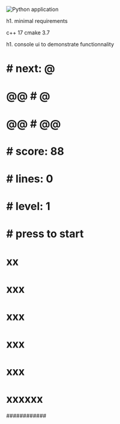 ![Python application](https://github.com/davidtazy/tetris_engine_kata/workflows/Python%20application/badge.svg?branch=master)

h1. minimal requirements

c++ 17
cmake 3.7

h1. console ui to demonstrate functionnality

#          #
#          #
#          #
#          #
#          #
#          #  next:    @
#    @@    #           @
#    @@    #          @@
#          #
#          #
#          #
#          #  score: 88
#          #  lines: 0
#          #  level: 1
#          #
#          #
#          #
#          #  press <Enter> to start
#       xx #
#      xxx #
#      xxx #
#      xxx #
#      xxx #
#   xxxxxx #
############





